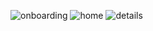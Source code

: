 
![onboarding](https://github.com/user-attachments/assets/c3c30304-e91b-4ff3-9cee-179661496627)
![home](https://github.com/user-attachments/assets/51517d35-c1e8-4092-bbaa-72364c59801d)
![details](https://github.com/user-attachments/assets/aafb7e2b-8e35-46a2-b986-4a7275d4c2b9)
